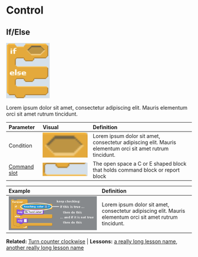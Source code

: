 # Control

## If/Else
![The IF/ELSE block shape](./assets/block-ifelse.png)

Lorem ipsum dolor sit amet, consectetur adipiscing elit. Mauris elementum orci sit amet rutrum tincidunt.

| Parameter | Visual | Definition |
|:- |:- |:- |
| Condition | ![](./assets/block-ifelse-if.png) | Lorem ipsum dolor sit amet, consectetur adipiscing elit. Mauris elementum orci sit amet rutrum tincidunt. |
| [Command slot]() | ![](./assets/block-ifelse-action.png) | The open space a C or E shaped block that holds command block or report block |

| Example | Definition |
|:- |:- |
| ![](./assets/block-ifelse-example.png) | Lorem ipsum dolor sit amet, consectetur adipiscing elit. Mauris elementum orci sit amet rutrum tincidunt. |

**Related:** [Turn counter clockwise]() | **Lessons:** [a really long lesson name](), [another really long lesson name]()